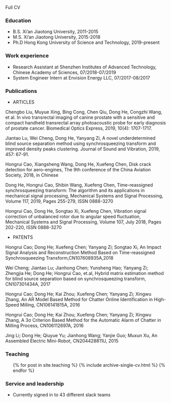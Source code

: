 Full CV
### Education
* B.S. Xi’an Jiaotong University, 2011-2015
* M.S. Xi’an Jiaotong University, 2015-2018
* Ph.D Hong Kong University of Science and Technology, 2019-present
### Work experience
* Research Assistant at Shenzhen Institutes of Advanced Technology, Chinese Academy of Sciences, 07/2018-07/2019
* System Engineer Intern at Envision Energy LLC, 07/2017-08/2017
### Publications
* ARTICLES

Chengbo Liu, Muyue Xing, Bing Cong, Chen Qiu, Dong He, Congzhi Wang, et al. In vivo transrectal imaging of canine prostate with a sensitive and compact handheld transrectal array photoacoustic probe for early diagnosis of prostate cancer. Biomedical Optics Express, 2019, 10(4): 1707-1717.

Jiantao Lu, Wei Cheng, Dong He, Yanyang Zi, A novel underdetermined blind source separation method using  synchrosqueezing transform and improved density peaks clustering. Journal of Sound and Vibration, 2019, 457: 67-91.

Hongrui Cao, Xiangsheng Wang, Dong He, Xuefeng Chen, Disk crack detection for aero-engines, The 9th conference of the China Aviation Society, 2018, in Chinese

Dong He, Hongrui Cao, Shibin Wang, Xuefeng Chen, Time-reassigned synchrosqueezing transform: The algorithm and its applications in mechanical signal processing, Mechanical Systems and Signal Processing, Volume 117, 2019, Pages 255-279, ISSN 0888-3270

Hongrui Cao, Dong He, Songtao Xi, Xuefeng Chen, Vibration signal correction of unbalanced rotor due to angular speed fluctuation, Mechanical Systems and Signal Processing, Volume 107, July 2018, Pages 202-220, ISSN 0888-3270

* PATENTS

Hongrui Cao; Dong He; Xuefeng Chen; Yanyang Zi; Songtao Xi, An Impact Signal Analysis and Reconstruction Method Based on Time-reassigned  Synchrosqueezing Transform,CN107608935A,2018

Wei Cheng; Jiantao Lu; Jianhong Chen; Yunsheng Hao; Yanyang Zi; Zhengjia He; Dong He; Hongrui Cao, et.al, Hybrid matrix estimation method for blind source separation based on synchrosqueezing transform, CN107301434A, 2017

Hongrui Cao; Dong He; Kai Zhou; Xuefeng Chen; Yanyang Zi; Xingwu Zhang, An AR Model Based Method for Chatter Online Identification in High-Speed Milling, CN106141815A, 2016

Hongrui Cao; Dong He; Kai Zhou; Xuefeng Chen; Yanyang Zi; Xingwu Zhang, A 3σ Criterion Based Method for the Automatic Alarm of Chatter in Milling Process, CN106112697A, 2016

Jing Li; Dong He; Qiuyue Yu; Jianhong Wang; Yanjie Guo; Muxun Xu, An Assembled Electric Mini-Robot, CN204428811U, 2015

### Teaching

  <ul>{% for post in site.teaching %}
    {% include archive-single-cv.html %}
  {% endfor %}</ul>
  
### Service and leadership

* Currently signed in to 43 different slack teams
